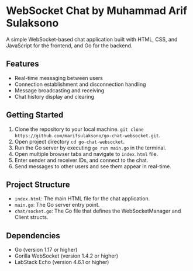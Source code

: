 # WebSocket Chat by Muhammad Arif Sulaksono

A simple WebSocket-based chat application built with HTML, CSS, and JavaScript for the frontend, and Go for the backend.

## Features

* Real-time messaging between users
* Connection establishment and disconnection handling
* Message broadcasting and receiving
* Chat history display and clearing

## Getting Started

1. Clone the repository to your local machine. `git clone https://github.com/marifsulaksono/go-chat-websocket.git`.
2. Open project directory `cd go-chat-websocket`.
3. Run the Go server by executing `go run main.go` in the terminal.
4. Open multiple browser tabs and navigate to `index.html` file.
5. Enter sender and receiver IDs, and connect to the chat.
6. Send messages to other users and see them appear in real-time.

## Project Structure

* `index.html`: The main HTML file for the chat application.
* `main.go`: The Go server entry point.
* `chat/socket.go`: The Go file that defines the WebSocketManager and Client structs.

## Dependencies

* Go (version 1.17 or higher)
* Gorilla WebSocket (version 1.4.2 or higher)
* LabStack Echo (version 4.6.1 or higher)